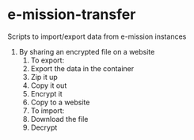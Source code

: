 # e-mission-transfer
Scripts to import/export data from e-mission instances

1. By sharing an encrypted file on a website
   1. To export:
     1. Export the data in the container
     1. Zip it up
     1. Copy it out
     1. Encrypt it
     1. Copy to a website
   2. To import:
     1. Download the file
     1. Decrypt
   
